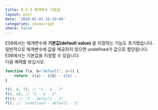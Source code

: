 ```yaml
---
title: 6.3.3 매개변수 기본값
layout: post
date: '2020-05-03 16:29:00'
categories: javascript
share: false
---
```


ES6에서는 매개변수에 **기본값(default value)** 을 지정하는 기능도 추가됐습니다.  
일반적으로 매개변수에 값을 제공하지 않으면 undefined가 값으로 할당됩니다.  
ES6에서는 기본값을 지정할 수 있습니다.  
다음 예제를 보십시오.

```javascript
function f(a, b="default", c=3) {
	return `${a} - ${b} - ${c}`;
}

f(5, 6, 7); // "5 - 6 - 7"
f(5, 6); // "5 - 6 - 3"
f(5); // "5 - default - 3"
f(); // "undefined - default - 3"
```